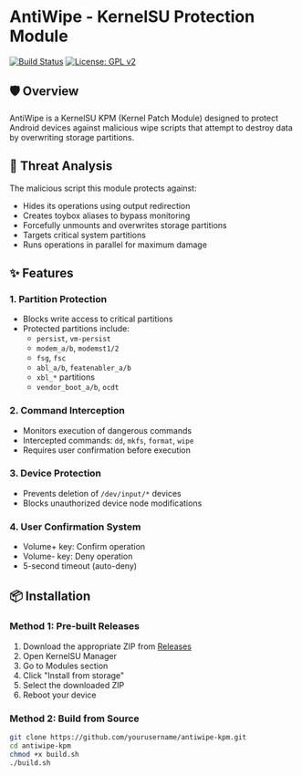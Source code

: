 # AntiWipe - KernelSU Protection Module

[![Build Status](https://github.com/yourusername/antiwipe-kpm/workflows/Build%20AntiWipe%20KPM%20Module/badge.svg)](https://github.com/yourusername/antiwipe-kpm/actions)
[![License: GPL v2](https://img.shields.io/badge/License-GPL%20v2-blue.svg)](https://www.gnu.org/licenses/old-licenses/gpl-2.0.en.html)

## 🛡️ Overview

AntiWipe is a KernelSU KPM (Kernel Patch Module) designed to protect Android devices against malicious wipe scripts that attempt to destroy data by overwriting storage partitions.

## 🚨 Threat Analysis

The malicious script this module protects against:
- Hides its operations using output redirection
- Creates toybox aliases to bypass monitoring
- Forcefully unmounts and overwrites storage partitions
- Targets critical system partitions
- Runs operations in parallel for maximum damage

## ✨ Features

### 1. **Partition Protection**
- Blocks write access to critical partitions
- Protected partitions include:
  - `persist`, `vm-persist`
  - `modem_a/b`, `modemst1/2`
  - `fsg`, `fsc`
  - `abl_a/b`, `featenabler_a/b`
  - `xbl_*` partitions
  - `vendor_boot_a/b`, `ocdt`

### 2. **Command Interception**
- Monitors execution of dangerous commands
- Intercepted commands: `dd`, `mkfs`, `format`, `wipe`
- Requires user confirmation before execution

### 3. **Device Protection**
- Prevents deletion of `/dev/input/*` devices
- Blocks unauthorized device node modifications

### 4. **User Confirmation System**
- Volume+ key: Confirm operation
- Volume- key: Deny operation
- 5-second timeout (auto-deny)

## 📦 Installation

### Method 1: Pre-built Releases
1. Download the appropriate ZIP from [Releases](https://github.com/yourusername/antiwipe-kpm/releases)
2. Open KernelSU Manager
3. Go to Modules section
4. Click "Install from storage"
5. Select the downloaded ZIP
6. Reboot your device

### Method 2: Build from Source
```bash
git clone https://github.com/yourusername/antiwipe-kpm.git
cd antiwipe-kpm
chmod +x build.sh
./build.sh